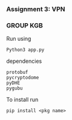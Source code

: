 
### Assignment 3: VPN
### GROUP KGB

Run using
```
Python3 app.py
```

dependencies 
```
protobuf 
pycryptodome 
pyDHE 
pygubu 
```
To install run
```
pip install <pkg name>
```
